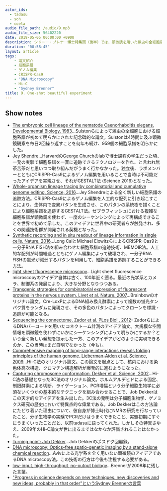 ```yaml
---
actor_ids:
  - tadasu
  - soh
  - coela
audio_file_path: /audio/9.mp3
audio_file_size: 56402220
date: 2019-05-05 00:00:00 +0900
description: シドニー・ブレナー博士特集回（後半）では、顕微鏡を用いた線虫の全細胞系譜追跡の偉業を振り返るとともに、CRISPR-Cas9ゲノム編集法やイメージング技術を用いた最新の細胞系譜追跡技術、技術開発にまつわる世代を超えたアイデアの伝搬とその哲学、顕微鏡（光学系）を使わないイメージング技術の台頭などについて話しました。（出演者：tadasu, soh, colea）
duration: "00:58:45"
layout: article
tags:
    - 論文紹介
    - 細胞系譜
    - ゲノム編集
    - CRISPR-Cas9
    - "DNA Microscopy"
    - Hi-C
    - "Sydney Brenner"
title: 9. One-shot beautiful experiment
---
```


## Show notes
- [The embryonic cell lineage of the nematode Caenorhabditis elegans. Developmental Biology, 1983](https://www.ncbi.nlm.nih.gov/pubmed/6684600)...Sulstonらによって線虫の全細胞における細胞系譜が初めて明らかにされた記念碑的な論文。Sulstonは4時間に及ぶ顕微鏡観察を毎日2回繰り返すことを何年も続け、959個の細胞系譜を明らかにした。
- [Jey Shendre](https://shendure-web.gs.washington.edu/)...Harvardの[George Church](http://arep.med.harvard.edu/gmc/)のlabで博士課程の学生だった頃、一発の実験で細胞系譜を一斉に追跡できるテクノロジーを作れ、と言われ無茶苦茶だと思いつつ取り組んだがうまく行かなかった。独立後、ラボメンバーとともにCRISPR-Cas9によるゲノム編集を用いることで当時は不可能だったアイデアを実現させ、それがGESTALT法 (Science 2016)となった。
- [Whole-organism lineage tracing by combinatorial and cumulative genome editing. Science, 2016](https://www.ncbi.nlm.nih.gov/pubmed/27229144)...Jey Shendreによる全く新しい細胞系譜の追跡方法。CRISPR-Cas9によるゲノム編集を人工的な配列に引き起こすことにより、生体内で変異パタンを生成させ、このパタンの系統樹を描くことにより細胞系譜を追跡するGESTALT法。ゼブラフィッシュにおける複雑な細胞系譜が顕微鏡を使わず、一度のシーケンシングによって再構成できることを世界で初めて示した。このアイデアに世界中の研究者らが触発され、多くの関連技術群が開発される契機となった。
- [Synthetic recording and in situ readout of lineage information in single cells. Nature, 2016](https://www.ncbi.nlm.nih.gov/pubmed/27869821)...Long CaiとMichael ElowitzらによるCRISPR-Cas9と一分子RNA FISH法を組み合わせた細胞系譜の追跡技術、MEMOIR法。人工的な配列が時間経過とともにゲノム編集によって破壊され、一分子RNA FISHの蛍光が減弱するパタンを利用して、細胞系譜を追跡することができる方法。
- [light sheet fluorescence microscopy](https://en.wikipedia.org/wiki/Light_sheet_fluorescence_microscopy)...Light sheet fluorescence microscopyのアイデア自体は古く、100年近く遡る。最近の光学系とカメラ、制御系の発展により、大きな分野となりつつある。
- [Transgenic strategies for combinatorial expression of fluorescent proteins in the nervous system. Livet et al. Nature, 2007](https://www.ncbi.nlm.nih.gov/pubmed/17972876)...Brainbowのオリジナル論文。Cre-LoxPによるDNA組み換え酵素によって複数の蛍光タンパク質をランダムに発現させ、その多色のパタンによってクローンを標識・追跡が可能となる。
- [Sequencing the connectome. Zador et al. PLos Biol., 2012](https://www.ncbi.nlm.nih.gov/pubmed/23109909)- ZadorらによるDNAバーコードを用いたコネクトーム計測のアイデア論文。大規模な空間情報を顕微鏡を使わずにいかにシーケンシングによって明らかにするか？という全く新しい発想を提示した一方、このアイデアがどのように実現できるのか、この当時はまだ自明でなかった（今も）。
- [Comprehensive mapping of long-range interactions reveals folding principles of the human genome. Lieberman-Aiden et al. Science, 2009](https://www.ncbi.nlm.nih.gov/pubmed/19815776)...Hi-C法のオリジナル論文。この論文を起点として、核内における染色体高次構造、クロマチン構造解析が爆発的に進むようになった。
- [Capturing chromosome conformation. Dekker et al. Science, 2002](https://www.ncbi.nlm.nih.gov/pubmed/11847345)...Hi-C法の基礎となった3C法のオリジナル論文。ホルムアルデヒドによる固定、制限酵素による切断、ライゲーション、PCR増幅という分子細胞生物学に必須ないくつかの基本的なテクニックを組み合わせることで、Job Dekkerはこの天才的なアイデアを生み出した。3C法の発明は分子細胞生物学、ゲノミクス研究の歴史において特異点的な偉業である。Job Dekkerはこの方法論にたどり着いた理由について、彼自身が博士時代にNMRの研究を行なっていたこと、分子生物学の実験でPCRだけはうまくできたこと、実験初期にすぐにうまくいったことだと、以前tadasuに語ってくれた。しかしその特異さゆえ、2009年のHi-C論文が世に出るまではなかなか評価されることはなかった。
- [Turning point: Job Dekker](https://www.nature.com/nature/journal/v475/n7354/full/nj7354-131a.html)...Job Dekkerのポスドク回顧録。
- [DNA microscopy: Optics-free spatio-genetic imaging by a stand-alone chemical reaction](https://www.biorxiv.org/content/10.1101/471219v1)...Avivによる光学系を全く用いない顕微鏡のアイデアであるDNA microscopy法。この技術の行方は今後も注視する必要がある。
- [low-input, high-throughput, no-output biology](https://www.nature.com/articles/nrm2320)...Brennerが2008年に残した言葉。
- ["Progress in science depends on new techniques, new discoveries and new ideas, probably in that order"というSydney Brennerの言葉](https://www.ncbi.nlm.nih.gov/pmc/articles/PMC139404/)
